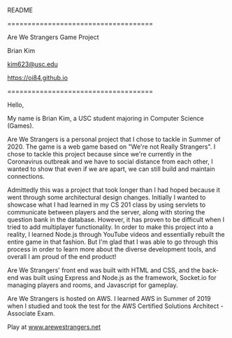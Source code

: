 
README

====================================

Are We Strangers Game Project

Brian Kim

kim623@usc.edu

https://oi84.github.io

====================================

Hello,

My name is Brian Kim, a USC student majoring in Computer Science (Games).

Are We Strangers is a personal project that I chose to tackle in Summer of 2020. 
The game is a web game based on "We're not Really Strangers". I chose to tackle 
this project because since we're currently in the Coronavirus outbreak and we have 
to social distance from each other, I wanted to show that even if we are apart, we 
can still build and maintain connections.

Admittedly this was a project that took longer than I had hoped because it went
through some architectural design changes. Initially I wanted to showcase what I
had learned in my CS 201 class by using servlets to communicate between players
and the server, along with storing the question bank in the database. However, it 
has proven to be difficult when I tried to add multiplayer functionality. In order 
to make this project into a reality, I learned Node.js through YouTube videos and 
essentially rebuilt the entire game in that fashion. But I'm glad that I was able
to go through this process in order to learn more about the diverse development
tools, and overall I am proud of the end product!

Are We Strangers' front end was built with HTML and CSS, and the back-end was built 
using Express and Node.js as the framework, Socket.io for managing players and rooms, 
and Javascript for gameplay. 

Are We Strangers is hosted on AWS. I learned AWS in Summer of 2019 when I studied
and took the test for the AWS Certified Solutions Architect - Associate Exam.

Play at www.arewestrangers.net
